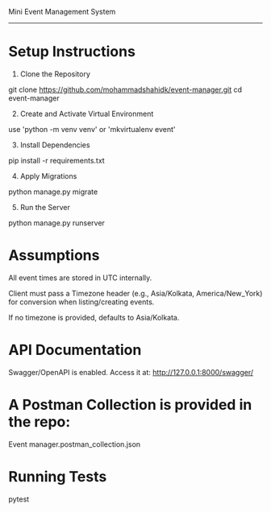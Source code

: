 Mini Event Management System

---

# Setup Instructions

1. Clone the Repository

git clone https://github.com/mohammadshahidk/event-manager.git
cd event-manager

2. Create and Activate Virtual Environment

use 'python -m venv venv' or 'mkvirtualenv event'

3. Install Dependencies

pip install -r requirements.txt

4. Apply Migrations

python manage.py migrate

5. Run the Server

python manage.py runserver

# Assumptions

All event times are stored in UTC internally.

Client must pass a Timezone header (e.g., Asia/Kolkata, America/New_York) for conversion when listing/creating events.

If no timezone is provided, defaults to Asia/Kolkata.

# API Documentation

Swagger/OpenAPI is enabled.
Access it at: http://127.0.0.1:8000/swagger/

# A Postman Collection is provided in the repo:

Event manager.postman_collection.json

# Running Tests

pytest
